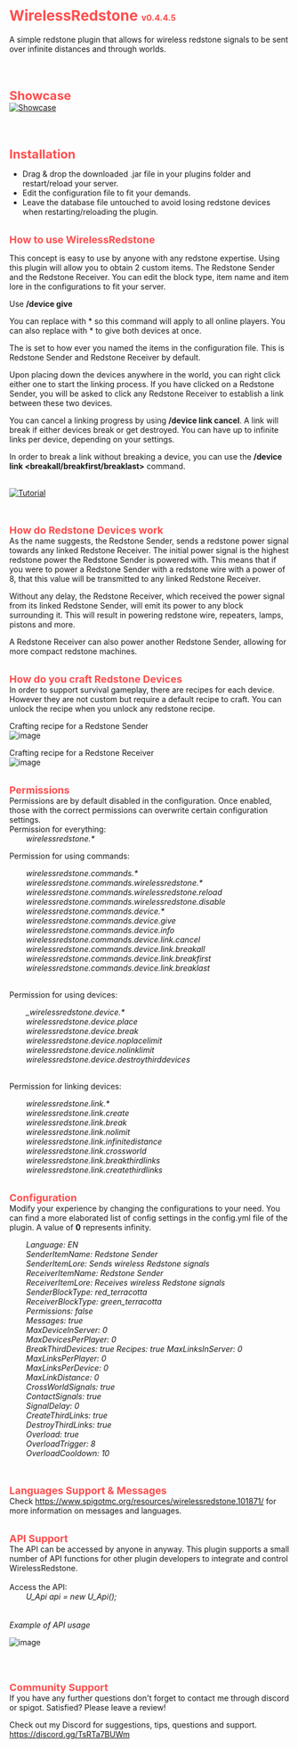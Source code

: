 # <span style="color: #ff4d4d"><b><span style="font-size: 26px">WirelessRedstone </span></b><span style="font-size: 15px">v0.4.4.5</span></span><br>
A simple redstone plugin that allows for wireless redstone signals to be sent over infinite distances and through worlds.
</a><br>

<br>
<br>

<b><span style="font-size: 22px"><span style="color: #ff4d4d">Showcase</span></span></b><br>
[![Showcase](https://img.youtube.com/vi/I6f77D2jJmU/0.jpg)](https://www.youtube.com/watch?v=I6f77D2jJmU)

<br>
<br>

<b><span style="font-size: 22px"><span style="color: #ff4d4d">Installation</span></span></b><br>
<ul>
<li>Drag &amp; drop the downloaded .jar file in your plugins folder and restart/reload your server.</li>
<li>Edit the configuration file to fit your demands.</li>
<li>Leave the database file untouched to avoid losing redstone devices when restarting/reloading the plugin.</li>
</ul>
<br>
<b><span style="font-size: 18px"><span style="color: #ff4d4d">
How to use WirelessRedstone</span></span></b><br>

This concept is easy to use by anyone with any redstone expertise. Using this plugin will allow you to obtain 2 custom items. The Redstone Sender and the Redstone Receiver. You can edit the block type, item name and item lore in the configurations to fit your server.

Use **/device give <player> <device> <amount>**

You can replace _<player>_ with * so this command will apply to all online players. You can also replace _<device>_ with * to give both devices at once.

The _<device>_ is set to how ever you named the items in the configuration file. This is Redstone Sender and Redstone Receiver by default.

Upon placing down the devices anywhere in the world, you can right click either one to start the linking process. If you have clicked on a Redstone Sender, you will be asked to click any Redstone Receiver to establish a link between these two devices.

You can cancel a linking progress by using **/device link cancel**. A link will break if either devices break or get destroyed. You can have up to infinite links per device, depending on your settings.

In order to break a link without breaking a device, you can use the **/device link <breakall/breakfirst/breaklast>** command.
<br>
<br>

[![Tutorial](https://img.youtube.com/vi/O5CvW6SY454/0.jpg)](https://www.youtube.com/watch?v=O5CvW6SY454)

<br>
<br>
<b><span style="font-size: 18px"><span style="color: #ff4d4d">How do Redstone Devices work</span></span></b><br>
As the name suggests, the Redstone Sender, sends a redstone power signal towards any linked Redstone Receiver. The initial power signal is the highest redstone power the Redstone Sender is powered with.
This means that if you were to power a Redstone Sender with a redstone wire with a power of 8, that this value will be transmitted to any linked Redstone Receiver.

Without any delay, the Redstone Receiver, which received the power signal from its linked Redstone Sender, will emit its power to any block surrounding it. This will result in powering redstone wire, repeaters, lamps, pistons and more.

A Redstone Receiver can also power another Redstone Sender, allowing for more compact redstone machines.
<br>
<br>

<b><span style="font-size: 18px"><span style="color: #ff4d4d">How do you craft Redstone Devices</span></span></b><br>
In order to support survival gameplay, there are recipes for each device. However they are not custom but require a default recipe to craft. You can unlock the recipe when you unlock any redstone recipe.

Crafting recipe for a Redstone Sender<br>
![image](https://cdn.discordapp.com/attachments/972457153979875330/1040093579906928660/crafting-grid.png)

Crafting recipe for a Redstone Receiver<br>
![image](https://cdn.discordapp.com/attachments/972457153979875330/1040093541013143602/crafting-grid_1.png)

<br>
<b><span style="font-size: 18px"><span style="color: #ff4d4d">Permissions</span></span></b><br>
Permissions are by default disabled in the configuration. Once enabled, those with the correct permissions can overwrite certain configuration settings.
<br>
Permission for everything:<div style="padding-left: 30px"><i>
wirelessredstone.*
</i>&ZeroWidthSpace;</div>

Permission for using commands:<br>
<div style="padding-left: 30px"><i>
wirelessredstone.commands.*<br>
wirelessredstone.commands.wirelessredstone.*<br>
wirelessredstone.commands.wirelessredstone.reload<br>
wirelessredstone.commands.wirelessredstone.disable<br>
wirelessredstone.commands.device.*<br>
wirelessredstone.commands.device.give<br>
wirelessredstone.commands.device.info<br>
wirelessredstone.commands.device.link.cancel<br>
wirelessredstone.commands.device.link.breakall<br>
wirelessredstone.commands.device.link.breakfirst<br>
wirelessredstone.commands.device.link.breaklast<br>
</i>&ZeroWidthSpace;</div>

Permission for using devices:<br>
<div style="padding-left: 30px"><i>
_wirelessredstone.device.*<br>
wirelessredstone.device.place<br>
wirelessredstone.device.break<br>
wirelessredstone.device.noplacelimit<br>
wirelessredstone.device.nolinklimit<br>
wirelessredstone.device.destroythirddevices<br>
</i>&ZeroWidthSpace;</div>

Permission for linking devices:<br>
<div style="padding-left: 30px"><i>
wirelessredstone.link.*<br>
wirelessredstone.link.create<br>
wirelessredstone.link.break<br>
wirelessredstone.link.nolimit<br>
wirelessredstone.link.infinitedistance<br>
wirelessredstone.link.crossworld<br>
wirelessredstone.link.breakthirdlinks<br>
wirelessredstone.link.createthirdlinks<br>
</i>&ZeroWidthSpace;</div>

<b><span style="font-size: 18px"><span style="color: #ff4d4d">Configuration</span></span></b><br>
Modify your experience by changing the configurations to your need. You can find a more elaborated list of config settings in the config.yml file of the plugin.
A value of **0** represents infinity.
<br>
<div style="padding-left: 30px"><i>
Language: EN<br>
SenderItemName: Redstone Sender<br>
SenderItemLore: Sends wireless Redstone signals<br>
ReceiverItemName: Redstone Sender<br>
ReceiverItemLore: Receives wireless Redstone signals<br>
SenderBlockType: red_terracotta<br>
ReceiverBlockType: green_terracotta<br>
Permissions: false<br>
Messages: true<br>
MaxDeviceInServer: 0<br>
MaxDevicesPerPlayer: 0<br>
BreakThirdDevices: true
Recipes: true
MaxLinksInServer: 0<br>
MaxLinksPerPlayer: 0<br>
MaxLinksPerDevice: 0<br>
MaxLinkDistance: 0<br>
CrossWorldSignals: true<br>
ContactSignals: true<br>
SignalDelay: 0<br>
CreateThirdLinks: true<br>
DestroyThirdLinks: true<br>
Overload: true<br>
OverloadTrigger: 8<br>
OverloadCooldown: 10<br>
</i>&ZeroWidthSpace;</div>
<br>

<b><span style="font-size: 18px"><span style="color: #ff4d4d">Languages Support & Messages</span></span></b><br>
Check
https://www.spigotmc.org/resources/wirelessredstone.101871/
for more information on messages and languages.

<br>
<b><span style="font-size: 18px"><span style="color: #ff4d4d">API Support</span></span></b><br>
The API can be accessed by anyone in anyway. This plugin supports a small number of API functions for other plugin developers to integrate and control WirelessRedstone.<br>
<br>
Access the API:<br>
<div style="padding-left: 30px"><i>
U_Api api = new U_Api();
</i>&ZeroWidthSpace;</div>
<br>
<br>
<i>Example of API usage</i><br>

![image](https://i.ibb.co/ySgbTN1/api.png)

<br>
<br>

<b><span style="font-size: 18px"><span style="color: #ff4d4d">Community Support</span></span></b><br>
If you have any further questions don't forget to contact me through discord or spigot.
Satisfied? Please leave a review!

Check out my Discord for suggestions, tips, questions and support.
https://discord.gg/TsRTa7BUWm

